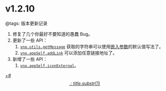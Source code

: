 # v1.2.10

@tags: 版本更新记录

1. 修复了几个你最好不要知道的愚蠢 Bug。
1. 更新了一些 API：
    1. [`vno.utils.getMessage`](/zh/api/utils.md "#h2-19") 获取的字符串可以使用[嵌入参数](/zh/docs/snippets.md "#h2-1")的默认值写法了。
    1. [`vno.appSelf.addLink`](/zh/api/appSelf.md "#h2-12") 可以添加任意链接地址了。
1. 新增了一些 API：
    1. [`vno.appSelf.iconExternal`](/zh/api/appSelf.md "#h2-11")。

[+#$$: title.substr(1) $$](/zh/releases/download.md)
